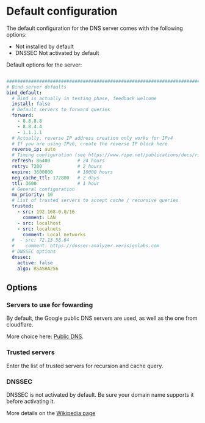 # Default configuration

The default configuration for the DNS server comes with the following options:

- Not installed by default
- DNSSEC Not activated by default

Default options for the server:

```yaml

###############################################################################
# Bind server defaults
bind_default:
  # Bind is actually in testing phase, feedback welcome
  install: false
  # Default servers to forward queries
  forward:
    - 8.8.8.8
    - 8.8.4.4
    - 1.1.1.1
  # Actually, reverse IP address creation only works for IPv4
  # If you are using IPv6, create the reverse IP block here
  reverse_ip: auto
  # Timing configuration (see https://www.ripe.net/publications/docs/ripe-203)
  refresh: 86400          # 24 hours
  retry: 7200             # 2 hours
  expire: 3600000         # 10000 hours
  neg_cache_ttl: 172800   # 2 days
  ttl: 3600               # 1 hour
  # General configuration
  mx_priority: 10
  # List of trusted servers to accept cache / recursive queries
  trusted:
    - src: 192.168.0.0/16
      comment: LAN
    - src: localhost
    - src: localnets
      comment: Local networks
  #  - src: 72.13.58.64
  #    comment: https://dnssec-analyzer.verisignlabs.com
  # DNSSEC options
  dnssec:
    active: false
    algo: RSASHA256

```

## Options

### Servers to use for fowarding

By default, the Google public DNS servers are used, as well as the one from cloudflare.

More choice here: [Public DNS](https://en.wikipedia.org/wiki/Google_Public_DNS#See_also).

### Trusted servers

Enter the list of trusted servers for recursion and cache query.

### DNSSEC

DNSSEC is not activated by default. Be sure your domain name supports it before activating it.

More details on the [Wikipedia page](https://en.wikipedia.org/wiki/Domain_Name_System_Security_Extensions)
